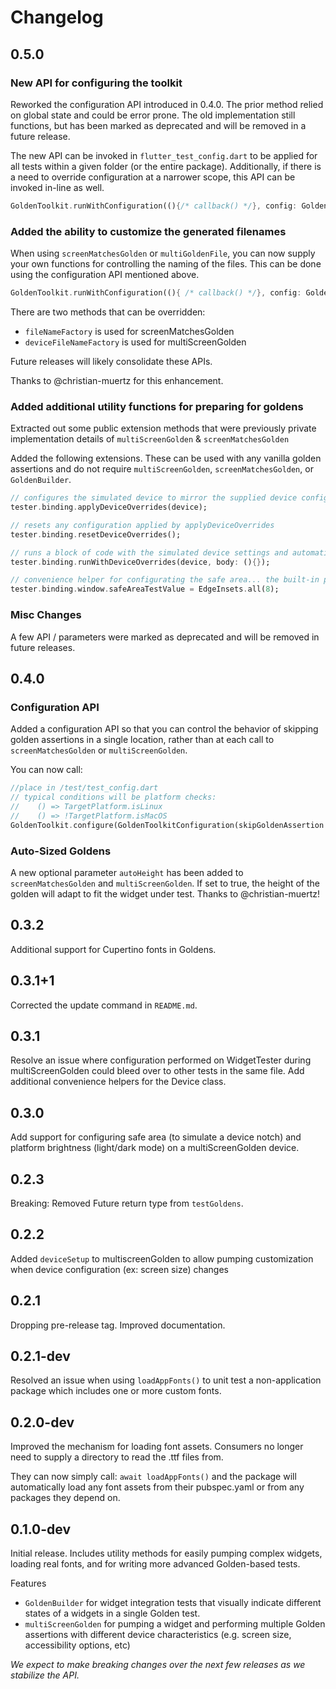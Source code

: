 # Changelog

## 0.5.0

### New API for configuring the toolkit

Reworked the configuration API introduced in 0.4.0. The prior method relied on global state and could be error prone. The old implementation still functions, but has been marked as deprecated and will be removed in a future release.

The new API can be invoked in `flutter_test_config.dart` to be applied for all tests within a given folder (or the entire package). Additionally, if there is a need to override configuration at a narrower scope, this API can be invoked in-line as well.

```dart
GoldenToolkit.runWithConfiguration((){/* callback() */}, config: GoldenToolkitConfiguration(/* custom config here */));
```

### Added the ability to customize the generated filenames

When using ```screenMatchesGolden``` or ```multiGoldenFile```, you can now supply your own functions for controlling the naming of the files. This can be done using the configuration API mentioned above.

```dart
GoldenToolkit.runWithConfiguration((){ /* callback() */}, config: GoldenToolkitConfiguration(fileNameFactory: (filename) => '' /*output filename*/));
```

There are two methods that can be overridden:

* ```fileNameFactory``` is used for screenMatchesGolden
* ```deviceFileNameFactory``` is used for multiScreenGolden

Future releases will likely consolidate these APIs.

Thanks to @christian-muertz for this enhancement.

### Added additional utility functions for preparing for goldens

Extracted out some public extension methods that were previously private implementation details of ```multiScreenGolden``` & ```screenMatchesGolden```

Added the following extensions. These can be used with any vanilla golden assertions and do not require ```multiScreenGolden```, ```screenMatchesGolden```, or ```GoldenBuilder```.

```dart
// configures the simulated device to mirror the supplied device configuration (dimensions, pixel density, safe area, etc)
tester.binding.applyDeviceOverrides(device);

// resets any configuration applied by applyDeviceOverrides
tester.binding.resetDeviceOverrides();

// runs a block of code with the simulated device settings and automatically clears upon completion
tester.binding.runWithDeviceOverrides(device, body: (){});

// convenience helper for configurating the safe area... the built-in paddingTestValue is difficult to work with
tester.binding.window.safeAreaTestValue = EdgeInsets.all(8);
```

### Misc Changes

A few API / parameters were marked as deprecated and will be removed in future releases.

## 0.4.0

### Configuration API

Added a configuration API so that you can control the behavior of skipping golden assertions in a single location, rather than at each call to ```screenMatchesGolden``` or ```multiScreenGolden```.

You can now call:

```dart
//place in /test/test_config.dart
// typical conditions will be platform checks:
//    () => TargetPlatform.isLinux
//    () => !TargetPlatform.isMacOS
GoldenToolkit.configure(GoldenToolkitConfiguration(skipGoldenAssertion: () => /* some condition */));
```

### Auto-Sized Goldens

A new optional parameter ```autoHeight``` has been added to ```screenMatchesGolden``` and ```multiScreenGolden```. If set to true, the height of the golden will adapt to fit the widget under test. Thanks to @christian-muertz!

## 0.3.2

Additional support for Cupertino fonts in Goldens.

## 0.3.1+1

Corrected the update command in `README.md`.

## 0.3.1

Resolve an issue where configuration performed on WidgetTester during multiScreenGolden could bleed over to other tests in the same file. Add additional convenience helpers for the Device class.

## 0.3.0

Add support for configuring safe area (to simulate a device notch) and platform brightness (light/dark mode) on a multiScreenGolden device.

## 0.2.3

Breaking: Removed Future return type from `testGoldens`.

## 0.2.2

Added `deviceSetup` to multiscreenGolden to allow pumping customization when device configuration (ex: screen size) changes

## 0.2.1

Dropping pre-release tag. Improved documentation.

## 0.2.1-dev

Resolved an issue when using `loadAppFonts()` to unit test a non-application package which includes one or more custom fonts.

## 0.2.0-dev

Improved the mechanism for loading font assets. Consumers no longer need to supply a directory to read the .ttf files from.

They can now simply call: `await loadAppFonts()` and the package will automatically load any font assets from their pubspec.yaml or
from any packages they depend on.

## 0.1.0-dev

Initial release. Includes utility methods for easily pumping complex widgets, loading real fonts, and for writing more advanced Golden-based tests.

Features

- `GoldenBuilder` for widget integration tests that visually indicate different states of a widgets in a single Golden test.
- `multiScreenGolden` for pumping a widget and performing multiple Golden assertions with different device characteristics (e.g. screen size, accessibility options, etc)

_We expect to make breaking changes over the next few releases as we stabilize the API._
